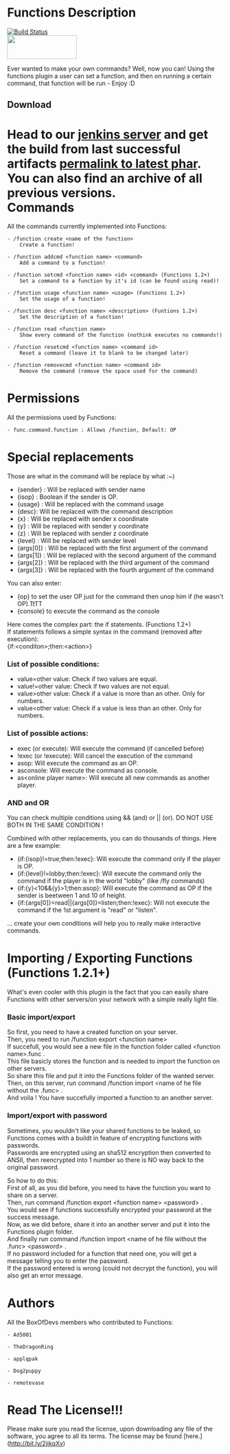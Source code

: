 Functions Description
======================
[![Build Status](http://46.4.105.238:8080/buildStatus/icon?job=Functions)](http://46.4.105.238:8080/job/Functions/)
<br>
[<img src="https://discordapp.com/assets/fc0b01fe10a0b8c602fb0106d8189d9b.png" width="162" height= "55">](https://discord.gg/6RXsK7w)

Ever wanted to make your own commands? Well, now you can! Using the functions plugin a user can set a function, and then on running a certain command, that function will be run - Enjoy :D
<br>
## Download
Head to our [jenkins server](http://46.4.105.238:8080/job/Functions/) and get the build from last successful artifacts [permalink to latest phar](http://46.4.105.238:8080/job/Functions/lastSuccessfulBuild/artifact/Functions.phar). You can also find an archive of all previous versions.
<br>
Commands
=========
All the commands currently implemented into Functions:

    - /function create <name of the function>
        Create a function!

    - /function addcmd <function name> <command>
        Add a command to a function!

    - /function setcmd <function name> <id> <command> (Functions 1.2+)
        Set a command to a function by it's id (can be found using read)!

    - /function usage <function name> <usage> (Functions 1.2+)
        Set the usage of a function!

    - /function desc <function name> <description> (Funtions 1.2+)
        Set the description of a function!

    - /function read <function name>
        Show every command of the function (nothink executes no commands!)

    - /function resetcmd <function name> <command id>
        Reset a command (leave it to blank to be changed later)

    - /function removecmd <function name> <command id>
        Remove the command (remove the space used for the command)


Permissions
===========
All the permissions used by Functions:

    - func.command.function : Allows /function, Default: OP

Special replacements
===========
Those are what in the command will be replace by what :~)
- {sender} : Will be replaced with sender name
- {isop} : Boolean if the sender is OP.
- {usage} : Will be replaced with the command usage
- {desc}: Will be replaced with the command description 
- {x} : Will be replaced with sender x coordinate
- {y} : Will be replaced with sender y coordinate
- {z} : Will be replaced with sender z coordinate
- {level} : Will be replaced with sender level
- {args[0]} : Will be replaced with the first argument of the command
- {args[1]} : Will be replaced with the second argument of the command
- {args[2]} : Will be replaced with the third argument of the command
- {args[3]} : Will be replaced with the fourth argument of the command    

You can also enter:
- {op} to set the user OP just for the command then unop him if (he wasn't OP).TtTT
- {console} to execute the command as the console

Here comes the complex part: the if statements. (Functions 1.2+)     
If statements follows a simple syntax in the command (removed after execution):     
{if:&lt;conditon&gt;;then:&lt;action&gt;}   


### List of possible conditions:
- value=other value: Check if two values are equal.
- value!=other value: Check if two values are not equal.
- value>other value: Check if a value is more than an other. Only for numbers.
- value&lt;other value: Check if a value is less than an other. Only for numbers.

### List of possible actions:
- exec (or execute): Will execute the command (if cancelled before)
- !exec (or !execute): Will cancel the execution of the command
- asop: Will execute the command as an OP.
- asconsole: Will execute the command as console.
- as&lt;online player name&gt;: Will execute all new commands as another player.

### AND and OR
You can check multiple conditions using && (and) or || (or). DO NOT USE BOTH IN THE SAME CONDITION !

Combined with other replacements, you can do thousands of things. Here are a few example:
- {if:{isop}!=true;then:!exec}: Will execute the command only if the player is OP.
- {if:{level}!=lobby;then:!exec}: Will execute the command only the command if the player is in the world "lobby" (like /fly commands)
- {if:{y}<10&&{y}>1;then:asop}: Will execute the command as OP if the sender is beetween 1 and 10 of height.
- {if:{args[0]}=read||{args[0]}=listen;then:!exec}: Will not execute the command if the 1st argument is "read" or "listen".

... create your own conditions will help you to really make interactive commands.

Importing / Exporting Functions (Functions 1.2.1+)
========
What's even cooler with this plugin is the fact that you can easily share Functions with other servers/on your network with a simple really light file.     

### Basic import/export
So first, you need to have a created function on your server.      
Then, you need to run /function export &lt;function name&gt;    
If succefull, you would see a new file in the function folder called &lt;function name&gt;.func .       
This file basicly stores the function and is needed to import the function on other servers.    
So share this file and put it into the Functions folder of the wanted server.   
Then, on this server, run command /function import &lt;name of he file without the .func&gt; .   
And voila ! You have succefully imported a function to an another server.   

### Import/export with password
Sometimes, you wouldn't like your shared functions to be leaked, so Functions comes with a buildt in feature of encrypting functions with passwords.    
Passwords are encrypted using an sha512 encryption then converted to ANSII, then reencrypted into 1 number so there is NO way back to the original password.    

So how to do this:  
First of all, as you did before, you need to have the function you want to share on a server.       
Then, run command /function export &lt;function name&gt; &lt;password&gt; .     
You would see if functions successfully encrypted your password at the success message.    
Now, as we did before, share it into an another server and put it into the Functions plugin folder.     
And finally run command /function import &lt;name of he file without the .func&gt; &lt;password&gt; .   
If no password included for a function that need one, you will get a message telling you to enter the password.     
If the password entered is wrong (could not decrypt the function), you will also get an error message.      


Authors
========
All the BoxOfDevs members who contributed to Functions:

    - Ad5001
    
    - TheDragonRing
    
    - applqpak
    
    - Dog2puppy
    
    - remotevase
Read The License!!!
========
Please make sure you read the license, upon downloading any file of the software, you agree to all its terms. The license may be found [here.] (http://bit.ly/2jikqXv)
